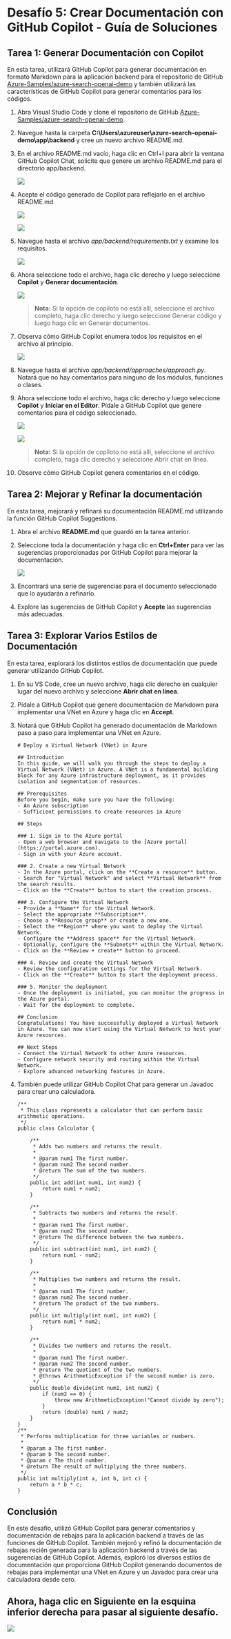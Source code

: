 # Desafío 5: Crear Documentación con GitHub Copilot - Guía de Soluciones

## Tarea 1: Generar Documentación con Copilot

En esta tarea, utilizará GitHub Copilot para generar documentación en formato Markdown para la aplicación backend para el repositorio de GitHub [Azure-Samples/azure-search-openai-demo](https://github.com/Azure-Samples/azure-search-openai-demo) y también utilizará las características de GitHub Copilot para generar comentarios para los códigos.

1. Abra Visual Studio Code y clone el repositorio de GitHub [Azure-Samples/azure-search-openai-demo](https://github.com/Azure-Samples/azure-search-openai-demo).

1. Navegue hasta la carpeta **C:\Users\azureuser\azure-search-openai-demo\app\backend** y cree un nuevo archivo README.md.

1. En el archivo README.md vacío, haga clic en Ctrl+I para abrir la ventana GitHub Copilot Chat, solicite que genere un archivo README.md para el directorio app/backend.

   ![](../../media/Generatee.png)

1. Acepte el código generado de Copilot para reflejarlo en el archivo README.md

   ![](../../media/Code3.png)

   ![](../../media/Code2.png)

1. Navegue hasta el archivo *app/backend/requirements.txt* y examine los requisitos.

   ![](../../media/backend-requirements.png)

1. Ahora seleccione todo el archivo, haga clic derecho y luego seleccione **Copilot** y **Generar documentación**.

   ![](../../media/backend-requirements-generate-docs.png)

   >**Nota:** Si la opción de copiloto no está allí, seleccione el archivo completo, haga clic derecho y luego seleccione Generar código y luego haga clic en Generar documentos.

1. Observa cómo GitHub Copilot enumera todos los requisitos en el archivo al principio.

   ![](../../media/backend-requirements-list.png)

1. Navegue hasta el archivo *app/backend/approaches/approach.py*. Notará que no hay comentarios para ninguno de los módulos, funciones o clases.

1. Ahora seleccione todo el archivo, haga clic derecho y luego seleccione **Copilot** y **Iniciar en el Editor**. Pídale a GitHub Copilot que genere comentarios para el código seleccionado.

   ![](../../media/snap.png)

   ![](../../media/snap2.png)

   >**Nota:** Si la opción de copiloto no está allí, seleccione el archivo completo, haga clic derecho y seleccione Abrir chat en línea.

1. Observe cómo GitHub Copilot genera comentarios en el código.

## Tarea 2: Mejorar y Refinar la documentación

En esta tarea, mejorará y refinará su documentación README.md utilizando la función GitHub Copilot Suggestions.

1. Abra el archivo **README.md** que guardó en la tarea anterior.

1. Seleccione toda la documentación y haga clic en **Ctrl+Enter** para ver las sugerencias proporcionadas por GitHub Copilot para mejorar la documentación.

   ![](../../media/backend-readme-suggestions.png)

1. Encontrará una serie de sugerencias para el documento seleccionado que lo ayudarán a refinarlo.

1. Explore las sugerencias de GitHub Copilot y **Acepte** las sugerencias más adecuadas.

## Tarea 3: Explorar Varios Estilos de Documentación

En esta tarea, explorará los distintos estilos de documentación que puede generar utilizando GitHub Copilot.

1. En su VS Code, cree un nuevo archivo, haga clic derecho en cualquier lugar del nuevo archivo y seleccione **Abrir chat en línea**.

1. Pídale a GitHub Copilot que genere documentación de Markdown para implementar una VNet en Azure y haga clic en **Accept**.

1. Notará que GitHub Copilot ha generado documentación de Markdown paso a paso para implementar una VNet en Azure.

   ```
   # Deploy a Virtual Network (VNet) in Azure

   ## Introduction
   In this guide, we will walk you through the steps to deploy a Virtual Network (VNet) in Azure. A VNet is a fundamental building block for any Azure infrastructure deployment, as it provides isolation and segmentation of resources.

   ## Prerequisites
   Before you begin, make sure you have the following:
   - An Azure subscription
   - Sufficient permissions to create resources in Azure
   
   ## Steps

   ### 1. Sign in to the Azure portal
   - Open a web browser and navigate to the [Azure portal](https://portal.azure.com).
   - Sign in with your Azure account.

   ### 2. Create a new Virtual Network
   - In the Azure portal, click on the **Create a resource** button.
   - Search for "Virtual Network" and select **Virtual Network** from the search results.
   - Click on the **Create** button to start the creation process.

   ### 3. Configure the Virtual Network
   - Provide a **Name** for the Virtual Network.
   - Select the appropriate **Subscription**.
   - Choose a **Resource group** or create a new one.
   - Select the **Region** where you want to deploy the Virtual Network.
   - Configure the **Address space** for the Virtual Network.
   - Optionally, configure the **Subnets** within the Virtual Network.
   - Click on the **Review + create** button to proceed.

   ### 4. Review and create the Virtual Network
   - Review the configuration settings for the Virtual Network.
   - Click on the **Create** button to start the deployment process.
   
   ### 5. Monitor the deployment
   - Once the deployment is initiated, you can monitor the progress in the Azure portal.
   - Wait for the deployment to complete.

   ## Conclusion
   Congratulations! You have successfully deployed a Virtual Network in Azure. You can now start using the Virtual Network to host your    Azure resources.

   ## Next Steps
   - Connect the Virtual Network to other Azure resources.
   - Configure network security and routing within the Virtual Network.
   - Explore advanced networking features in Azure.
   ```

1. También puede utilizar GitHub Copilot Chat para generar un Javadoc para crear una calculadora.

   ```
   /**
    * This class represents a calculator that can perform basic arithmetic operations.
    */
   public class Calculator {
    
       /**
        * Adds two numbers and returns the result.
        *
        * @param num1 The first number.
        * @param num2 The second number.
        * @return The sum of the two numbers.
        */
       public int add(int num1, int num2) {
           return num1 + num2;
       }
    
       /**
        * Subtracts two numbers and returns the result.
        *
        * @param num1 The first number.
        * @param num2 The second number.
        * @return The difference between the two numbers.
        */
       public int subtract(int num1, int num2) {
           return num1 - num2;
       }
    
       /**
        * Multiplies two numbers and returns the result.
        *
        * @param num1 The first number.
        * @param num2 The second number.
        * @return The product of the two numbers.
        */
       public int multiply(int num1, int num2) {
           return num1 * num2;
       }
    
       /**
        * Divides two numbers and returns the result.
        *
        * @param num1 The first number.
        * @param num2 The second number.
        * @return The quotient of the two numbers.
        * @throws ArithmeticException if the second number is zero.
        */
       public double divide(int num1, int num2) {
           if (num2 == 0) {
               throw new ArithmeticException("Cannot divide by zero");
           }
           return (double) num1 / num2;
       }
   }
   /**
    * Performs multiplication for three variables or numbers.
    *
    * @param a The first number.
    * @param b The second number.
    * @param c The third number.
    * @return The result of multiplying the three numbers.
    */
   public int multiply(int a, int b, int c) {
       return a * b * c;
   }
   ```

## Conclusión

En este desafío, utilizó GitHub Copilot para generar comentarios y documentación de rebajas para la aplicación backend a través de las funciones de GitHub Copilot. También mejoró y refinó la documentación de rebajas recién generada para la aplicación backend a través de las sugerencias de GitHub Copilot. Además, exploró los diversos estilos de documentación que proporciona GitHub Copilot generando documentos de rebajas para implementar una VNet en Azure y un Javadoc para crear una calculadora desde cero.

## Ahora, haga clic en Siguiente en la esquina inferior derecha para pasar al siguiente desafío.

![](../../media/spnext.png)
